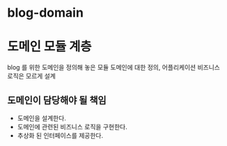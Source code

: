 blog-domain
===

# 도메인 모듈 계층

blog 를 위한 도메인을 정의해 놓은 모듈
도메인에 대한 정의, 어플리케이션 비즈니스 로직은 모르게 설계

## 도메인이 담당해야 될 책임

- 도메인을 설계한다.
- 도메인에 관련된 비즈니스 로직을 구현한다.
- 추상화 된 인터페이스를 제공한다.